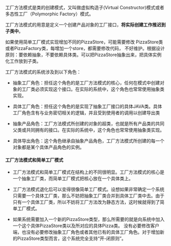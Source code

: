 工厂方法模式是类的创建模式，又叫做虚拟构造子(Virtual Constructor)模式或者多态性工厂（Polymorphic Factory）模式。

工厂方法模式的用意是定义一个创建产品对象的工厂接口，**将实际创建工作推迟到子类中**。

如果使用简单工厂模式实现增加不同的PizzaStore，可能需要修改 PizzaStore类或者PizzaFactory类，每增加一个store，都需要修改代码，
不好维护。根据设计原则：要依赖抽象，不要依赖具体类。可以把PizzaStore抽象出来，把具体实例化工作放到子类。

工厂方法模式的系统涉及到以下角色：

* 抽象工厂角色：担任这个角色的是工厂方法模式的核心，任何在模式中创建对象的工厂类必须实现这个接口。在实际的系统中，这个角色也常常使用抽象类实现。

* 具体工厂角色：担任这个角色的是实现了抽象工厂接口的具体JAVA类。具体工厂角色含有与业务密切相关的逻辑，并且受到使用者的调用以创建导出类

* 抽象产品角色：工厂方法模式所创建的对象的超类，也就是所有产品类的共同父类或共同拥有的接口。在实际的系统中，这个角色也常常使用抽象类实现。

* 具体导出角色：这个角色继承自抽象产品角色，工厂方法模式所创建的每一个对象都是某个具体产品角色的实例。


#### 工厂方法模式和简单工厂模式

* 工厂方法模式和简单工厂模式在结构上的不同很明显。工厂方法模式的核心是一个抽象工厂类，而简单工厂模式把核心放在一个具体类上。

* 工厂方法模式退化后可以变得很像简单工厂模式。设想如果非常确定一个系统只需要一个具体工厂类，那么不妨把抽象工厂类合并到具体工厂类中去。由于只有一个具体工厂类，所以不妨将工厂方法改为静态方法，这时候就得到了简单工厂模式。

* 如果系统需要加入一个新的PizzaStore类型，那么所需要的就是向系统中加入一个这个具体PizzaStore类以及所对应的具体Pizza类。
没有必要修改客户端，也没有必要修改抽象工厂角色或者其他已有的具体工厂角色。对于增加新的PizzaStore类型而言，这个系统完全支持“开-闭原则”。